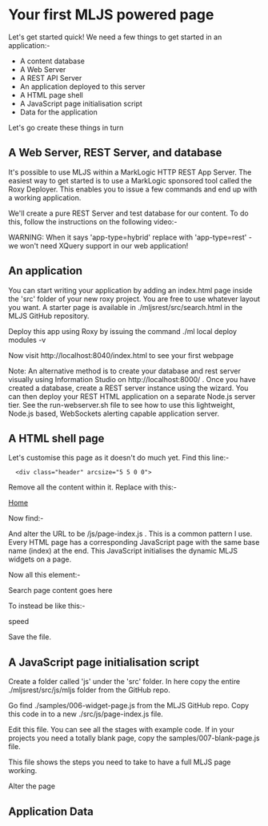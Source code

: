 # Your first MLJS powered page

Let's get started quick! We need a few things to get started in an application:-

- A content database
- A Web Server
- A REST API Server
- An application deployed to this server
- A HTML page shell
- A JavaScript page initialisation script
- Data for the application

Let's go create these things in turn

## A Web Server, REST Server, and database

It's possible to use MLJS within a MarkLogic HTTP REST App Server. The easiest way to get started is
to use a MarkLogic sponsored tool called the Roxy Deployer. This enables you to issue a few commands
and end up with a working application.

We'll create a pure REST Server and test database for our content. To do this, follow the instructions
on the following video:-

WARNING: When it says 'app-type=hybrid' replace with 'app-type=rest' - we won't need XQuery support in 
our web application!

## An application

You can start writing your application by adding an index.html page inside the 'src' folder of your
new roxy project. You are free to use whatever layout you want. A starter page is available in
./mljsrest/src/search.html in the MLJS GitHub repository.

Deploy this app using Roxy by issuing the command ./ml local deploy modules -v

Now visit http://localhost:8040/index.html to see your first webpage

Note: An alternative method is to create your database and rest server visually using Information Studio
on http://localhost:8000/ . Once you have created a database, create a REST server instance using the
wizard. You can then deploy your REST HTML application on a separate Node.js server tier. See the
run-webserver.sh file to see how to use this lightweight, Node.js based, WebSockets alerting capable
application server.

## A HTML shell page

Let's customise this page as it doesn't do much yet. Find this line:-


      <div class="header" arcsize="5 5 0 0">
      
Remove all the content within it. Replace with this:-

<a href='index.html'>Home</a>

Now find:-

<script type="text/javascript" src="/js/mljstest/page-mljstest-search.js"></script>

And alter the URL to be /js/page-index.js . This is a common pattern I use. Every HTML
page has a corresponding JavaScript page with the same base name (index) at the end.
This JavaScript initialises the dynamic MLJS widgets on a page.

Now all this element:-

  <div id="search-page" class="search-page">Search page content goes here</div>
  
To instead be like this:-


   <div class='container_12' id='errors'></div>

   <div class='container_12 searchpage-inner'>
    <div id='search-facets' class='grid_4 searchpage-facets'> </div> 
    <div id='search-main' class='grid_8 searchpage-main'>
      <div id='search-bar' class='searchpage-bar'></div>
      <div id="speed" class="">speed</div>
      <div id='search-error' class='searchpage-error'></div>
      <div class='grid_8 searchpage-controls'>
        <div class='searchpage-controls-inner'>
          <div id='search-pager' class='grid_5 alpha searchpage-pager'></div>
          <div id='search-sort' class='grid_3 omega searchpage-sort'></div>
        </div>
      </div>
      <div id='search-results' class='grid_8 searchpage-results'></div>
      <div id='search-results-actions' class='grid_8 searchpage-results-actions'></div>
    </div>
   </div>


Save the file.

## A JavaScript page initialisation script

Create a folder called 'js' under the 'src' folder. In here copy the entire ./mljsrest/src/js/mljs folder 
from the GitHub repo.

Go find ./samples/006-widget-page.js from the MLJS GitHub repo. Copy this code in to a new ./src/js/page-index.js file.

Edit this file. You can see all the stages with example code. If in your projects you need a totally blank page, copy
the samples/007-blank-page.js file.

This file shows the steps you need to take to have a full MLJS page working.

Alter the page

## Application Data

